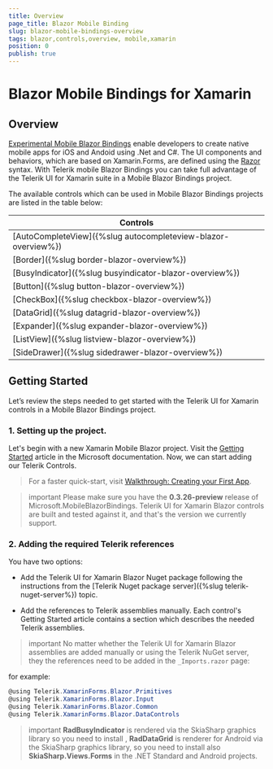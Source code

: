 ```yaml
---
title: Overview
page_title: Blazor Mobile Binding
slug: blazor-mobile-bindings-overview
tags: blazor,controls,overview, mobile,xamarin
position: 0
publish: true
---
```


# Blazor Mobile Bindings for Xamarin

## Overview

[Experimental Mobile Blazor Bindings](https://docs.microsoft.com/en-us/mobile-blazor-bindings/) enable developers to create native mobile apps for iOS and Andoid using .Net and C#. The UI components and behaviors, which are based on Xamarin.Forms, are defined using the [Razor](https://docs.microsoft.com/en-us/aspnet/core/mvc/views/razor?view=aspnetcore-3.1) syntax. 
With Telerik mobile Blazor Bindings you can take full advantage of the Telerik UI for Xamarin suite in a Mobile Blazor Bindings project. 

The available controls which can be used in Mobile Blazor Bindings projects are listed in the table below: 

| Controls |
| -------- |
| [AutoCompleteView]({%slug autocompleteview-blazor-overview%}) |
| [Border]({%slug border-blazor-overview%}) |
| [BusyIndicator]({%slug busyindicator-blazor-overview%}) |
| [Button]({%slug button-blazor-overview%}) |
| [CheckBox]({%slug checkbox-blazor-overview%}) |
| [DataGrid]({%slug datagrid-blazor-overview%}) |
| [Expander]({%slug expander-blazor-overview%}) |
| [ListView]({%slug listview-blazor-overview%}) |
| [SideDrawer]({%slug sidedrawer-blazor-overview%}) |

## Getting Started

Let’s review the steps needed to get started with the Telerik UI for Xamarin controls in a Mobile Blazor Bindings project.

### 1. Setting up the project.

Let's begin with a new Xamarin Mobile Blazor project. Visit the [Getting Started](https://docs.microsoft.com/en-us/mobile-blazor-bindings/get-started) article in the Microsoft documentation. Now, we can start adding our Telerik Controls.

> For a faster quick-start, visit [Walkthrough: Creating your First App](https://docs.microsoft.com/en-us/mobile-blazor-bindings/walkthroughs/build-first-app).

>important Please make sure you have the **0.3.26-preview** release of Microsoft.MobileBlazorBindings. Telerik UI for Xamarin Blazor controls are built and tested against it, and that's the version we currently support.

### 2. Adding the required Telerik references

You have two options:

*	Add the Telerik UI for Xamarin Blazor Nuget package following the instructions from the [Telerik Nuget package server]({%slug telerik-nuget-server%}) topic.

*	Add the references to Telerik assemblies manually. Each control's Getting Started article contains a section which describes the needed Telerik assemblies.

>important No matter whether the Telerik UI for Xamarin Blazor assemblies are added manually or using the Telerik NuGet server, they  the references need to be added in the `_Imports.razor` page:

for example: 

```C#
@using Telerik.XamarinForms.Blazor.Primitives
@using Telerik.XamarinForms.Blazor.Input
@using Telerik.XamarinForms.Blazor.Common
@using Telerik.XamarinForms.Blazor.DataControls
```

>important **RadBusyIndicator** is rendered via the SkiaSharp graphics library so you need to install , **RadDataGrid** is renderer for Android via the SkiaSharp graphics library, so you need to install also **SkiaSharp.Views.Forms** in the .NET Standard and Android projects.
